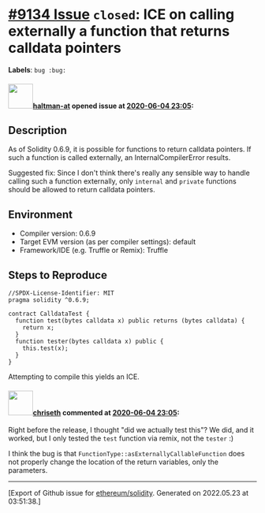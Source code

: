 # [\#9134 Issue](https://github.com/ethereum/solidity/issues/9134) `closed`: ICE on calling externally a function that returns calldata pointers
**Labels**: `bug :bug:`


#### <img src="https://avatars.githubusercontent.com/u/35589221?v=4" width="50">[haltman-at](https://github.com/haltman-at) opened issue at [2020-06-04 23:05](https://github.com/ethereum/solidity/issues/9134):

## Description

As of Solidity 0.6.9, it is possible for functions to return calldata pointers.  If such a function is called externally, an InternalCompilerError results.

Suggested fix: Since I don't think there's really any sensible way to handle calling such a function externally, only `internal` and `private` functions should be allowed to return calldata pointers.

## Environment

- Compiler version: 0.6.9
- Target EVM version (as per compiler settings): default
- Framework/IDE (e.g. Truffle or Remix): Truffle

## Steps to Reproduce

```solidity
//SPDX-License-Identifier: MIT
pragma solidity ^0.6.9;

contract CalldataTest {
  function test(bytes calldata x) public returns (bytes calldata) {
    return x;
  }
  function tester(bytes calldata x) public {
    this.test(x);
  }
}
```

Attempting to compile this yields an ICE.

#### <img src="https://avatars.githubusercontent.com/u/9073706?v=4" width="50">[chriseth](https://github.com/chriseth) commented at [2020-06-04 23:05](https://github.com/ethereum/solidity/issues/9134#issuecomment-639317431):

Right before the release, I thought "did we actually test this"? We did, and it worked, but I only tested the `test` function via remix, not the `tester` :)

I think the bug is that `FunctionType::asExternallyCallableFunction` does not properly change the location of the return variables, only the parameters.


-------------------------------------------------------------------------------



[Export of Github issue for [ethereum/solidity](https://github.com/ethereum/solidity). Generated on 2022.05.23 at 03:51:38.]

